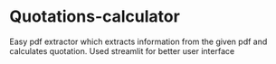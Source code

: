 # Quotations-calculator
Easy pdf extractor which extracts information from the given pdf and calculates quotation. Used streamlit for better user interface
